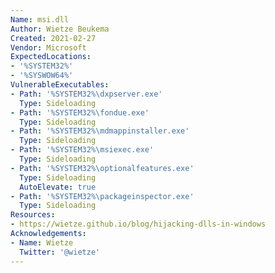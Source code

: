 ```yaml
---
Name: msi.dll
Author: Wietze Beukema
Created: 2021-02-27
Vendor: Microsoft
ExpectedLocations:
- '%SYSTEM32%'
- '%SYSWOW64%'
VulnerableExecutables:
- Path: '%SYSTEM32%\dxpserver.exe'
  Type: Sideloading
- Path: '%SYSTEM32%\fondue.exe'
  Type: Sideloading
- Path: '%SYSTEM32%\mdmappinstaller.exe'
  Type: Sideloading
- Path: '%SYSTEM32%\msiexec.exe'
  Type: Sideloading
- Path: '%SYSTEM32%\optionalfeatures.exe'
  Type: Sideloading
  AutoElevate: true
- Path: '%SYSTEM32%\packageinspector.exe'
  Type: Sideloading
Resources:
- https://wietze.github.io/blog/hijacking-dlls-in-windows
Acknowledgements:
- Name: Wietze
  Twitter: '@wietze'
---
```


